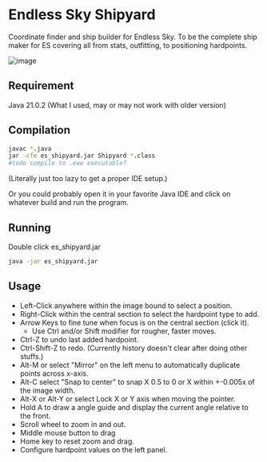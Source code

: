 # Endless Sky Shipyard

Coordinate finder and ship builder for Endless Sky. To be the complete ship maker for ES covering all from stats, outfitting, to positioning hardpoints.

![image](https://github.com/user-attachments/assets/51fd8d99-d7b7-45a6-abfc-d7f952c52dd0)

## Requirement

Java 21.0.2 (What I used, may or may not work with older version)

## Compilation

```bash
javac *.java
jar -cfe es_shipyard.jar Shipyard *.class
#todo compile to .exe executable?
```
(Literally just too lazy to get a proper IDE setup.)

Or you could probably open it in your favorite Java IDE and click on whatever build and run the program.

## Running

Double click es_shipyard.jar

```bash
java -jar es_shipyard.jar
```

## Usage

* Left-Click anywhere within the image bound to select a position.
* Right-Click within the central section to select the hardpoint type to add.
* Arrow Keys to fine tune when focus is on the central section (click it).
	* Use Ctrl and/or Shift modifier for rougher, faster moves.
* Ctrl-Z to undo last added hardpoint.
* Ctrl-Shift-Z to redo. (Currently history doesn't clear after doing other stuffs.)
* Alt-M or select "Mirror" on the left menu to automatically duplicate points across x-axis.
* Alt-C select "Snap to center" to snap X 0.5 to 0 or X within +-0.005x of the image width.
* Alt-X or Alt-Y or select Lock X or Y axis when moving the pointer.
* Hold A to draw a angle guide and display the current angle relative to the front.
* Scroll wheel to zoom in and out.
* Middle mouse button to drag
* Home key to reset zoom and drag.
* Configure hardpoint values on the left panel.
